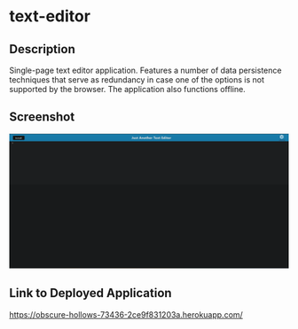 # text-editor

## Description

Single-page text editor application. Features a number of data persistence techniques that serve as redundancy in case one of the options is not supported by the browser. The application also functions offline.

## Screenshot

![Screenshot of text editor.](./screenshots/screenshot.png)

## Link to Deployed Application

https://obscure-hollows-73436-2ce9f831203a.herokuapp.com/